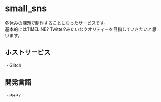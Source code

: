 # small_sns
冬休みの課題で制作することになったサービスです。<br>
基本的にはTIMELINE? Twitter?みたいなクオリティーを目指していきたいと思います。<br>
## ホストサービス
・Glitch<br>
## 開発言語
・PHP7<br>
